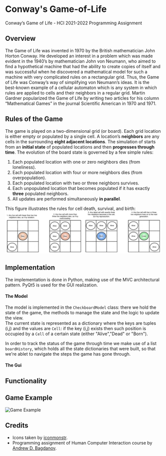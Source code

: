 # Conway's Game-of-Life
Conway’s Game of Life - HCI 2021-2022 Programming Assignment

## Overview
The Game of Life was invented in 1970 by the British mathematician John Horton Conway. He developed an interest in a problem which was made evident in the 1940’s by mathematician John von Neumann, who aimed to find a hypothetical machine that had the ability to create copies of itself and was successful when he discovered a mathematical model for such a machine with very complicated rules on a rectangular grid. Thus, the Game of Life was Conway’s way of simplifying von Neumann’s ideas. It is the best-known example of a cellular automaton which is any system in which rules are applied to cells and their neighbors in a regular grid. Martin Gardner popularized the Game of Life by writing two articles for his column “Mathematical Games” in the journal Scientific American in 1970 and 1971.

## Rules of the Game
The game is played on a two-dimensional grid (or board). Each grid location is either empty or populated by a single cell. A location’s **neighbors** are any cells in the surrounding **eight adjacent locations**. The simulation of starts from an **initial state** of populated locations and then **progresses through time**. The evolution of the board state is governed by a few simple rules:
1. Each populated location with one or zero neighbors dies (from loneliness).
2. Each populated location with four or more neighbors dies (from overpopulation).
3. Each populated location with two or three neighbors survives.
4. Each unpopulated location that becomes populated if it has exactly **three** populated neighbors.
5. All updates are performed simultaneously **in parallel**.

This figure illustrates the rules for cell death, survival, and birth:
![GoL Rules](./Images/rules.png?raw=true)


## Implementation
The implementation is done in Python, making use of the MVC architectural pattern.
PyQt5 is used for the GUI realization. 

#### The Model
The model is implemented in the `CheckboardModel` class: there we hold the state of the game, the methods to manage the state and the logic to update the view.  
The current state is represented as a dictionary where the keys are tuples (i,j) and the values are `Cell`: if the key (i,j) exists then such position is occupied by a `Cell` of a certain state (either "Alive","Dead" or "Born").

In order to track the status of the game through time we make use of a list `boardHistory`, which holds all the state dictionaries that were built, so that we're ablet to navigate the steps the game has gone through.
    

#### The Gui

## Functionality

## Game Example
<img src="https://github.com/Puccio98/Game-of-Life/blob/main/Images/gol.gif" alt="Game Example" data-load="full">

## Credits
- Icons taken by [iconmonstr](https://iconmonstr.com/).
- Programming assignment of Human Computer Interaction course by [Andrew D. Bagdanov](http://www.micc.unifi.it/bagdanov/).
